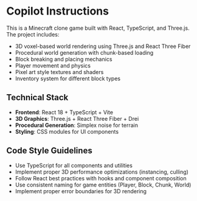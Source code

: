 # Copilot Instructions

<!-- Use this file to provide workspace-specific custom instructions to Copilot. For more details, visit https://code.visualstudio.com/docs/copilot/copilot-customization#_use-a-githubcopilotinstructionsmd-file -->

This is a Minecraft clone game built with React, TypeScript, and Three.js. The project includes:

- 3D voxel-based world rendering using Three.js and React Three Fiber
- Procedural world generation with chunk-based loading
- Block breaking and placing mechanics
- Player movement and physics
- Pixel art style textures and shaders
- Inventory system for different block types

## Technical Stack
- **Frontend**: React 18 + TypeScript + Vite
- **3D Graphics**: Three.js + React Three Fiber + Drei
- **Procedural Generation**: Simplex noise for terrain
- **Styling**: CSS modules for UI components

## Code Style Guidelines
- Use TypeScript for all components and utilities
- Implement proper 3D performance optimizations (instancing, culling)
- Follow React best practices with hooks and component composition
- Use consistent naming for game entities (Player, Block, Chunk, World)
- Implement proper error boundaries for 3D rendering
